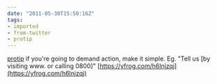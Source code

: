 ```yaml
---
date: "2011-05-30T15:50:16Z"
tags:
- imported
- from-twitter
- protip
---
```

[protip](/tags/protip) if you're going to demand action, make it simple. Eg. "Tell us \[by visiting www. or calling 0800\]" [https://yfrog.com/h6lnjzqj](https://yfrog.com/h6lnjzqj)
